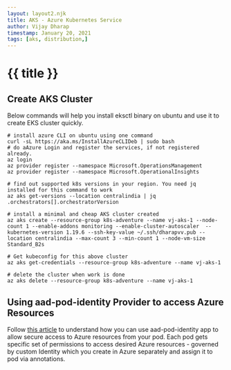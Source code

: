 ```yaml
---
layout: layout2.njk
title: AKS - Azure Kubernetes Service
author: Vijay Dharap
timestamp: January 20, 2021 
tags: [aks, distribution,]
---
```



# {{ title }}

## Create AKS Cluster
Below commands will help you install eksctl binary on ubuntu and use it to create EKS cluster quickly.

``` shell
# install azure CLI on ubuntu using one command
curl -sL https://aka.ms/InstallAzureCLIDeb | sudo bash
# do aAzure Login and register the services, if not registered already.
az login
az provider register --namespace Microsoft.OperationsManagement
az provider register --namespace Microsoft.OperationalInsights

# find out supported k8s versions in your region. You need jq installed for this command to work
az aks get-versions --location centralindia | jq .orchestrators[].orchestratorVersion

# install a minimal and cheap AKS cluster created
az aks create --resource-group k8s-adventure --name vj-aks-1 --node-count 1 --enable-addons monitoring --enable-cluster-autoscaler  --kubernetes-version 1.19.6 --ssh-key-value ~/.ssh/dharapvv.pub --location centralindia --max-count 3 --min-count 1 --node-vm-size Standard_B2s

# Get kubeconfig for this above cluster
az aks get-credentials --resource-group k8s-adventure --name vj-aks-1

# delete the cluster when work is done
az aks delete --resource-group k8s-adventure --name vj-aks-1
```

## Using aad-pod-identity Provider to access Azure Resources

Follow [this article](../cloud-access/aad-pod-identity) to understand how you can use aad-pod-identity app to allow secure access to Azure resources from your pod. Each pod gets specific set of permissions to access desired Azure resources - governed by custom Identity which you create in Azure separately and assign it to pod via annotations.